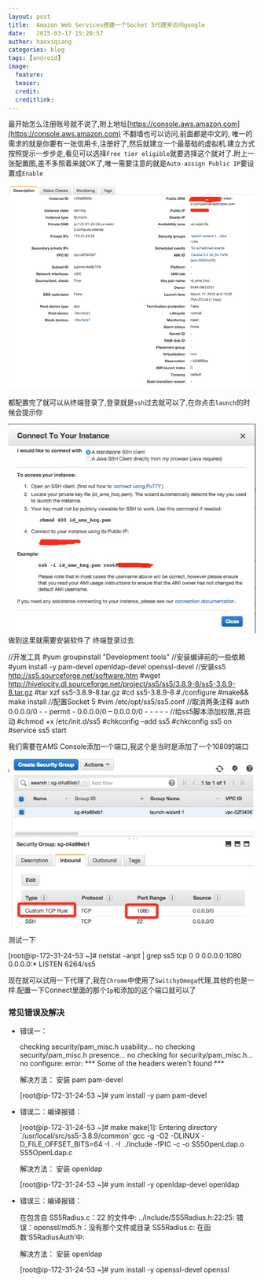 ```yaml
---
layout: post
title:  Amazon Web Services‏搭建一个Socket 5代理来访问google
date:   2015-03-17 15:20:57
author: haoxiqiang
categories: blog
tags: [android]
image:
  feature:
  teaser:
  credit:
  creditlink:
---
```

最开始怎么注册账号就不说了,附上地址[https://console.aws.amazon.com](https://console.aws.amazon.com)
不翻墙也可以访问,前面都是中文的, 唯一的需求的就是你要有一张信用卡,注册好了,然后就建立一个最基础的虚拟机.建立方式按照提示一步步走,看见可以选择`Free tier eligible`就要选择这个就对了.附上一张配置图,差不多照着来就OK了,唯一需要注意的就是`Auto-assign Public IP`要设置成`Enable` 

<!-- more -->
![配置图](/source/images/blog/ams02.png)

都配置完了就可以从终端登录了,登录就是`ssh`过去就可以了,在你点击`launch`的时候会提示你

![Connect](/source/images/blog/ams01.png)
做到这里就需要安装软件了
终端登录过去

//开发工具
#yum groupinstall "Development tools"
//安装编译前的一些依赖
#yum install -y pam-devel openldap-devel openssl-devel
//安装ss5 http://ss5.sourceforge.net/software.htm
#wget http://hivelocity.dl.sourceforge.net/project/ss5/ss5/3.8.9-8/ss5-3.8.9-8.tar.gz
#tar xzf ss5-3.8.9-8.tar.gz
#cd ss5-3.8.9-8
#./configure
#make&& make install
//配置Socket 5
#vim /etc/opt/ss5/ss5.conf
//取消两条注释
auth 0.0.0.0/0  -  -
permit - 0.0.0.0/0 – 0.0.0.0/0  -  -  -  -  -
//给ss5脚本添加权限,并启动
#chmod +x /etc/init.d/ss5
#chkconfig –add ss5
#chkconfig ss5 on
#service ss5 start

我们需要在AMS Console添加一个端口,我这个是当时是添加了一个1080的端口

![SecurityGroups](/source/images/blog/ams03.png)

测试一下

[root@ip-172-31-24-53 ~]# netstat  -anpt | grep ss5
tcp        0      0 0.0.0.0:1080                0.0.0.0:*                   LISTEN      6264/ss5


现在就可以试用一下代理了,我在`Chrome`中使用了`SwitchyOmega`代理,其他的也是一样.配置一下Connect里面的那个`Ip`和添加的这个端口就可以了

### 常见错误及解决

* 错误一：

	checking security/pam_misc.h usability... no
	checking security/pam_misc.h presence... no
	checking for security/pam_misc.h... no
	configure: error: *** Some of the headers weren't found ***

	解决方法：
	安装 pam pam-devel

	[root@ip-172-31-24-53 ~]# yum install -y pam pam-devel


* 错误二：编译报错：

	[root@ip-172-31-24-53 ~]# make
	make[1]: Entering directory `/usr/local/src/ss5-3.8.9/common'
	gcc -g -O2 -DLINUX -D_FILE_OFFSET_BITS=64 -I . -I ../include   -fPIC   -c -o SS5OpenLdap.o SS5OpenLdap.c

	解决方法：
	安装 openldap	

	[root@ip-172-31-24-53 ~]# yum install -y openldap-devel  openldap


* 错误三：编译报错：

	在包含自 SS5Radius.c：22 的文件中:
	../include/SS5Radius.h:22:25: 错误：openssl/md5.h：没有那个文件或目录
	SS5Radius.c: 在函数‘S5RadiusAuth’中:

	解决方法：
	安装 openldap	

	[root@ip-172-31-24-53 ~]# yum install -y openssl-devel  openssl



      